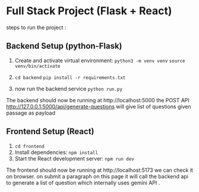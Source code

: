 # Full Stack Project (Flask + React)

steps to run the project :

## Backend Setup (python-Flask)
1. Create and activate virtual environment:
    `python3 -m venv venv`
    `source venv/bin/activate`

 2.   
    `cd backend`
    `pip install -r requirements.txt`

  3.  now run the backend service
    `python run.py`


The backend should now be running at http://localhost:5000
the POST API http://127.0.0.1:5000/api/generate-questions  will give list of questions given passage as payload


## Frontend  Setup (React)
1. `cd frontend`
2.  Install dependencies:
    `npm install`
3. Start the React development server:
    `npm run dev`

The frontend should now be running at http://localhost:5173
we can check it on browser. 
on submit a paragraph on this page it will call the backend api to generate a list of question which internally uses gemini API .

